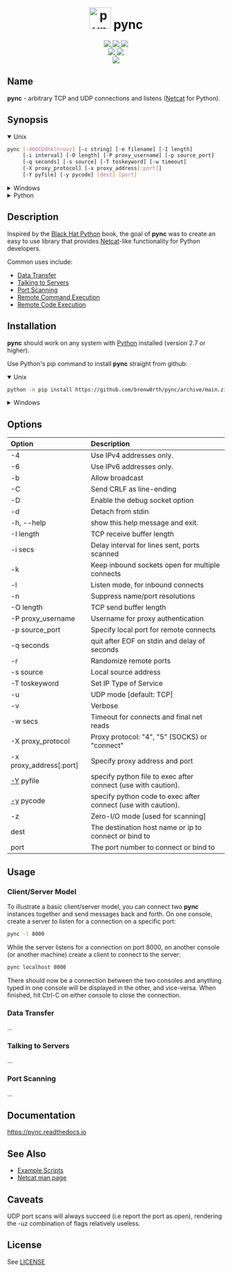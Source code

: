 <h1 align="center">
  <a href="https://github.com/brenw0rth/pync"><img src="identicon.png" alt="pync" width=50></a>
  pync
</h1>

<p align="center">
  <a href="https://www.python.org/">
    <img src="https://img.shields.io/badge/Made%20with-Python-1f425f.svg">
  </a>
  <a href="https://gitHub.com/brenw0rth/pync/stargazers/">
    <img src="https://badgen.net/github/stars/brenw0rth/pync">
  </a>
  <a href="https://gitHub.com/brenw0rth/pync/network/members">
    <img src="https://badgen.net/github/forks/brenw0rth/pync">
  </a>

  </br>

  <a href="https://github.com/brenw0rth/pync/actions/workflows/python-package.yml">
    <img src="https://github.com/brenw0rth/pync/actions/workflows/python-package.yml/badge.svg">
  </a>
  <a href="https://readthedocs.org/projects/pync/">
    <img src="https://readthedocs.org/projects/pync/badge/?version=latest">
  </a>

  </br>

  <a href="https://github.com/brenw0rth/pync/blob/main/LICENSE">
    <img src="https://img.shields.io/github/license/brenw0rth/pync">
  </a>
</p>

## Name
**pync** - arbitrary TCP and UDP connections and listens ([Netcat](https://en.wikipedia.org/wiki/Netcat) for Python).

## Synopsis
<details open>
<summary>Unix</summary>

```sh
pync [-46bCDdhklnruvz] [-c string] [-e filename] [-I length]
     [-i interval] [-O length] [-P proxy_username] [-p source_port]
     [-q seconds] [-s source] [-T toskeyword] [-w timeout]
     [-X proxy_protocol] [-x proxy_address[:port]]
     [-Y pyfile] [-y pycode] [dest] [port]
```
</details>

<details>
<summary>Windows</summary>

```sh
py -m pync [-46bCDdhklnruvz] [-c string] [-e filename] [-I length]
           [-i interval] [-O length] [-P proxy_username] [-p source_port]
           [-q seconds] [-s source] [-T toskeyword] [-w timeout]
           [-X proxy_protocol] [-x proxy_address[:port]]
           [-Y pyfile] [-y pycode] [dest] [port]
```
</details>

<details>
<summary>Python</summary>

```python
from pync import pync
args = '''[-46bCDdhklnruvz] [-c string] [-e filename] [-I length]
          [-i interval] [-O length] [-P proxy_username] [-p source_port]
          [-q seconds] [-s source] [-T toskeyword] [-w timeout]
          [-X proxy_protocol] [-x proxy_address[:port]]
          [-Y pyfile] [-y pycode] [dest] [port]'''
pync(args, stdin, stdout, stderr)
```
</details>

## Description
Inspired by the [Black Hat Python](https://github.com/EONRaider/blackhat-python3) book,
the goal of **pync** was to create an easy to use library that
provides [Netcat](https://en.wikipedia.org/wiki/Netcat)-like functionality for Python developers.</br>

Common uses include:
* [Data Transfer](https://pync.readthedocs.io/en/latest/data-transfer.html)
* [Talking to Servers](https://pync.readthedocs.io/en/latest/talking-to-servers.html)
* [Port Scanning](https://pync.readthedocs.io/en/latest/port-scanning.html)
* [Remote Command Execution](https://pync.readthedocs.io/en/latest/remote-command-exec.html)
* [Remote Code Execution](https://pync.readthedocs.io/en/latest/remote-code-exec.html)

## Installation
**pync** should work on any system with  [Python](https://www.python.org/)
installed (version 2.7 or higher).

Use Python's pip command to install **pync** straight from github:
<details open>
<summary>Unix</summary>

```sh
python -m pip install https://github.com/brenw0rth/pync/archive/main.zip
```
</details>

<details>
<summary>Windows</summary>

```sh
py -m pip install https://github.com/brenw0rth/pync/archive/main.zip
```
</details>

## Options

| Option         | Description
| :------------- | :----------
| -4             | Use IPv4 addresses only.
| -6             | Use IPv6 addresses only.
| -b             | Allow broadcast
| -C             | Send CRLF as line-ending
| -D             | Enable the debug socket option
| -d             | Detach from stdin
| -h, --help     | show this help message and exit.
| -I length      | TCP receive buffer length
| -i secs        | Delay interval for lines sent, ports scanned
| -k             | Keep inbound sockets open for multiple connects
| -l             | Listen mode, for inbound connects
| -n             | Suppress name/port resolutions
| -O length      | TCP send buffer length
| -P proxy_username | Username for proxy authentication
| -p source_port | Specify local port for remote connects
| -q seconds     | quit after EOF on stdin and delay of seconds
| -r             | Randomize remote ports
| -s source      | Local source address
| -T toskeyword  | Set IP Type of Service
| -u             | UDP mode [default: TCP]
| -v             | Verbose
| -w secs        | Timeout for connects and final net reads
| -X proxy_protocol | Proxy protocol: "4", "5" (SOCKS) or "connect"
| -x proxy_address[:port] | Specify proxy address and port
| [-Y](https://pync.readthedocs.io/en/latest/options/py-exec.html) pyfile      | specify python file to exec after connect (use with caution).
| [-y](https://pync.readthedocs.io/en/latest/options/py-exec.html) pycode      | specify python code to exec after connect (use with caution).
| -z             | Zero-I/O mode [used for scanning]
| dest           | The destination host name or ip to connect or bind to
| port           | The port number to connect or bind to

## Usage

### Client/Server Model
To illustrate a basic client/server model, you can connect two **pync** instances together and send
messages back and forth. On one console, create a server to listen for a connection on a specific port:

```sh
pync -l 8000
```

While the server listens for a connection on port 8000, on another console (or another machine)
create a client to connect to the server:

```sh
pync localhost 8000
```

There should now be a connection between the two consoles and anything typed in one console
will be displayed in the other, and vice-versa.
When finished, hit Ctrl-C on either console to close the connection.

### Data Transfer
...

### Talking to Servers
...

### Port Scanning
...

## Documentation
https://pync.readthedocs.io

## See Also
* [Example Scripts](https://github.com/brenw0rth/pync/tree/main/examples)
* [Netcat man page](https://helpmanual.io/man1/netcat/)

## Caveats
UDP port scans will always succeed (i.e report the port as open), rendering the -uz combination of flags
relatively useless.

## License
See [LICENSE](https://github.com/brenw0rth/pync/blob/main/LICENSE)
